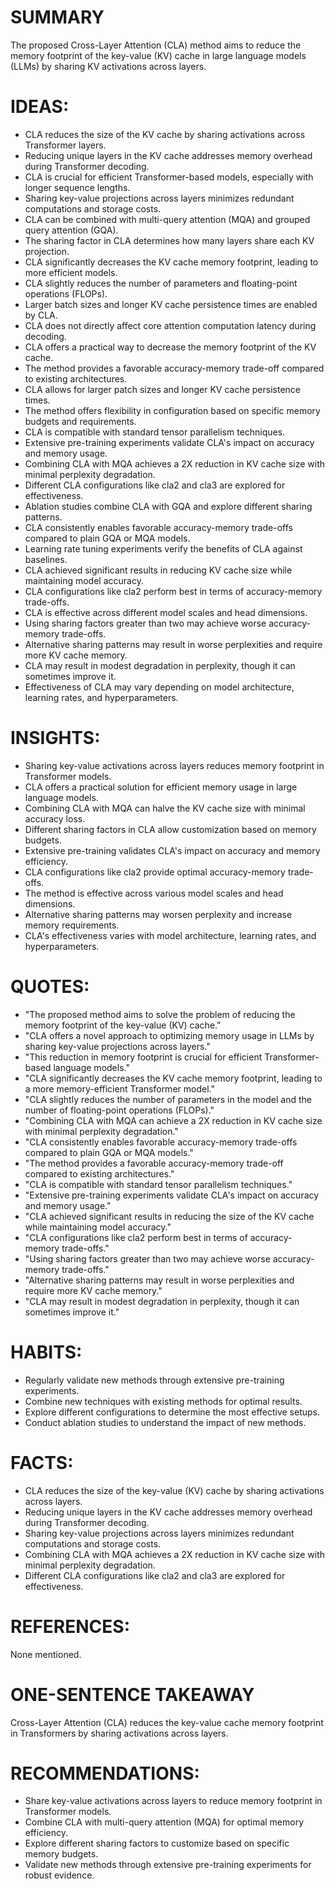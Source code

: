 # SUMMARY
The proposed Cross-Layer Attention (CLA) method aims to reduce the memory footprint of the key-value (KV) cache in large language models (LLMs) by sharing KV activations across layers.

# IDEAS:
- CLA reduces the size of the KV cache by sharing activations across Transformer layers.
- Reducing unique layers in the KV cache addresses memory overhead during Transformer decoding.
- CLA is crucial for efficient Transformer-based models, especially with longer sequence lengths.
- Sharing key-value projections across layers minimizes redundant computations and storage costs.
- CLA can be combined with multi-query attention (MQA) and grouped query attention (GQA).
- The sharing factor in CLA determines how many layers share each KV projection.
- CLA significantly decreases the KV cache memory footprint, leading to more efficient models.
- CLA slightly reduces the number of parameters and floating-point operations (FLOPs).
- Larger batch sizes and longer KV cache persistence times are enabled by CLA.
- CLA does not directly affect core attention computation latency during decoding.
- CLA offers a practical way to decrease the memory footprint of the KV cache.
- The method provides a favorable accuracy-memory trade-off compared to existing architectures.
- CLA allows for larger patch sizes and longer KV cache persistence times.
- The method offers flexibility in configuration based on specific memory budgets and requirements.
- CLA is compatible with standard tensor parallelism techniques.
- Extensive pre-training experiments validate CLA's impact on accuracy and memory usage.
- Combining CLA with MQA achieves a 2X reduction in KV cache size with minimal perplexity degradation.
- Different CLA configurations like cla2 and cla3 are explored for effectiveness.
- Ablation studies combine CLA with GQA and explore different sharing patterns.
- CLA consistently enables favorable accuracy-memory trade-offs compared to plain GQA or MQA models.
- Learning rate tuning experiments verify the benefits of CLA against baselines.
- CLA achieved significant results in reducing KV cache size while maintaining model accuracy.
- CLA configurations like cla2 perform best in terms of accuracy-memory trade-offs.
- CLA is effective across different model scales and head dimensions.
- Using sharing factors greater than two may achieve worse accuracy-memory trade-offs.
- Alternative sharing patterns may result in worse perplexities and require more KV cache memory.
- CLA may result in modest degradation in perplexity, though it can sometimes improve it.
- Effectiveness of CLA may vary depending on model architecture, learning rates, and hyperparameters.

# INSIGHTS:
- Sharing key-value activations across layers reduces memory footprint in Transformer models.
- CLA offers a practical solution for efficient memory usage in large language models.
- Combining CLA with MQA can halve the KV cache size with minimal accuracy loss.
- Different sharing factors in CLA allow customization based on memory budgets.
- Extensive pre-training validates CLA's impact on accuracy and memory efficiency.
- CLA configurations like cla2 provide optimal accuracy-memory trade-offs.
- The method is effective across various model scales and head dimensions.
- Alternative sharing patterns may worsen perplexity and increase memory requirements.
- CLA's effectiveness varies with model architecture, learning rates, and hyperparameters.

# QUOTES:
- "The proposed method aims to solve the problem of reducing the memory footprint of the key-value (KV) cache."
- "CLA offers a novel approach to optimizing memory usage in LLMs by sharing key-value projections across layers."
- "This reduction in memory footprint is crucial for efficient Transformer-based language models."
- "CLA significantly decreases the KV cache memory footprint, leading to a more memory-efficient Transformer model."
- "CLA slightly reduces the number of parameters in the model and the number of floating-point operations (FLOPs)."
- "Combining CLA with MQA can achieve a 2X reduction in KV cache size with minimal perplexity degradation."
- "CLA consistently enables favorable accuracy-memory trade-offs compared to plain GQA or MQA models."
- "The method provides a favorable accuracy-memory trade-off compared to existing architectures."
- "CLA is compatible with standard tensor parallelism techniques."
- "Extensive pre-training experiments validate CLA's impact on accuracy and memory usage."
- "CLA achieved significant results in reducing the size of the KV cache while maintaining model accuracy."
- "CLA configurations like cla2 perform best in terms of accuracy-memory trade-offs."
- "Using sharing factors greater than two may achieve worse accuracy-memory trade-offs."
- "Alternative sharing patterns may result in worse perplexities and require more KV cache memory."
- "CLA may result in modest degradation in perplexity, though it can sometimes improve it."

# HABITS:
- Regularly validate new methods through extensive pre-training experiments.
- Combine new techniques with existing methods for optimal results.
- Explore different configurations to determine the most effective setups.
- Conduct ablation studies to understand the impact of new methods.

# FACTS:
- CLA reduces the size of the key-value (KV) cache by sharing activations across layers.
- Reducing unique layers in the KV cache addresses memory overhead during Transformer decoding.
- Sharing key-value projections across layers minimizes redundant computations and storage costs.
- Combining CLA with MQA achieves a 2X reduction in KV cache size with minimal perplexity degradation.
- Different CLA configurations like cla2 and cla3 are explored for effectiveness.

# REFERENCES:
None mentioned.

# ONE-SENTENCE TAKEAWAY
Cross-Layer Attention (CLA) reduces the key-value cache memory footprint in Transformers by sharing activations across layers.

# RECOMMENDATIONS:
- Share key-value activations across layers to reduce memory footprint in Transformer models.
- Combine CLA with multi-query attention (MQA) for optimal memory efficiency.
- Explore different sharing factors to customize based on specific memory budgets.
- Validate new methods through extensive pre-training experiments for robust evidence.